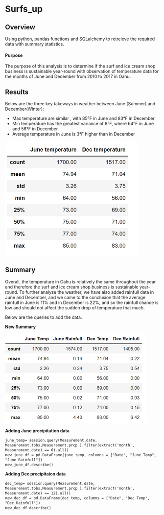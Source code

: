 # Surfs_up

## Overview
Using python, pandas functions and SQLalchemy to retreieve the required data with summary statistics.

#### Purpose
The purpose of this analysis is to determine if the surf and ice cream shop business is sustainable year-round with observation of temperature data for the months of June and December from 2010 to 2017 in Oahu.

## Results
Below are the three key takeways in weather between June (Summer) and December(Winter):

- Max temperature are similar , with 85°F in June and  83°F in December
- Min temperature has the greatest variance of 8°F, where 64°F in June and 56°F in December
- Average temperature in June is 3°F higher than in December

 ![](Resources/summary_temp.png)


## Summary
Overall, the temperature in Oahu is relatively the same throughout the year and therefore the surf and ice cream shop business is sustainable year-round.
To further analyze the weather, we have also added rainfull data in June and December, and we came to the conclusion that the average rainfull in June is 11% and in December is 22%, and so the rainfull chance is low and should not affect the sudden drop of temperature that much.

Below are the queries to add the data.

**New Summary**

 ![](Resources/new_summary_temp_v2.png)

**Adding June precipitation data**

```
june_temp= session.query(Measurement.date, Measurement.tobs,Measurement.prcp ).filter(extract('month', Measurement.date) == 6).all()
new_june_df = pd.DataFrame(june_temp, columns = ["Date", "June Temp", "June Rainfull"])
new_june_df.describe()
```
**Adding Dec precipitaion data**

```
dec_temp= session.query(Measurement.date, Measurement.tobs,Measurement.prcp ).filter(extract('month', Measurement.date) == 12).all()
new_dec_df = pd.DataFrame(dec_temp, columns = ["Date", "Dec Temp", "Dec Rainfull"])
new_dec_df.describe()
```


